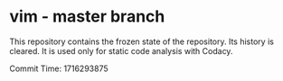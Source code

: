 # vim - master branch

This repository contains the frozen state of the repository.
Its history is cleared. It is used only for static code
analysis with Codacy.

Commit Time: 1716293875